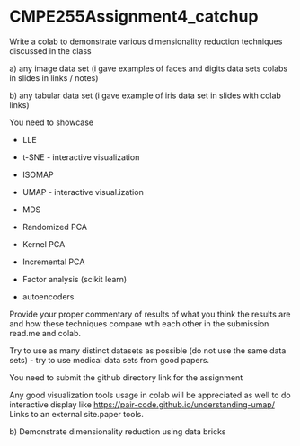 # CMPE255Assignment4_catchup

Write a colab to demonstrate various dimensionality reduction techniques discussed in the class 


a) any image data set (i gave examples of faces and digits data sets colabs in slides in links / notes)

b) any tabular data set (i gave example of iris data set in slides with colab links)

You need to showcase 

 - LLE

- t-SNE - interactive visualization

- ISOMAP

- UMAP - interactive visual.ization

- MDS

- Randomized PCA

- Kernel PCA

- Incremental PCA 

- Factor analysis (scikit learn)

- autoencoders

Provide your proper commentary of results of what you think the results are and how these techniques compare wtih each other in the submission read.me and colab.

Try to use as many distinct datasets as possible (do not use the same data sets) - try to use medical data sets from good papers.

 

You need to submit the github directory link for the assignment

 

Any good visualization tools usage in colab will be appreciated as well to do interactive display like https://pair-code.github.io/understanding-umap/ Links to an external site.paper tools.

 b) Demonstrate dimensionality reduction using data bricks
